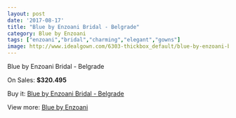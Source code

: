 ```yaml
---
layout: post
date: '2017-08-17'
title: "Blue by Enzoani Bridal - Belgrade"
category: Blue by Enzoani
tags: ["enzoani","bridal","charming","elegant","gowns"]
image: http://www.idealgown.com/6303-thickbox_default/blue-by-enzoani-bridal-belgrade.jpg
---
```

Blue by Enzoani Bridal - Belgrade

On Sales: **$320.495**
<a href="https://www.idealgown.com/en/blue-by-enzoani/2759-blue-by-enzoani-bridal-belgrade.html"><amp-img layout="responsive" width="600" height="600" src="//www.idealgown.com/6303-thickbox_default/blue-by-enzoani-bridal-belgrade.jpg" alt="Blue by Enzoani Bridal - Belgrade 0" /></a>
<a href="https://www.idealgown.com/en/blue-by-enzoani/2759-blue-by-enzoani-bridal-belgrade.html"><amp-img layout="responsive" width="600" height="600" src="//www.idealgown.com/6304-thickbox_default/blue-by-enzoani-bridal-belgrade.jpg" alt="Blue by Enzoani Bridal - Belgrade 1" /></a>

Buy it: [Blue by Enzoani Bridal - Belgrade](https://www.idealgown.com/en/blue-by-enzoani/2759-blue-by-enzoani-bridal-belgrade.html "Blue by Enzoani Bridal - Belgrade")

View more: [Blue by Enzoani](https://www.idealgown.com/en/33-blue-by-enzoani "Blue by Enzoani")